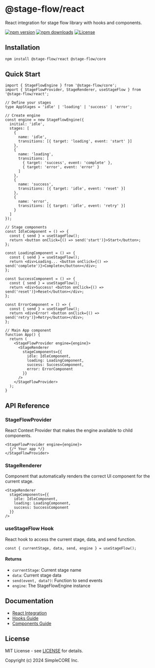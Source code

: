 # @stage-flow/react

React integration for stage flow library with hooks and components.

[![npm version](https://img.shields.io/npm/v/@stage-flow/react.svg)](https://www.npmjs.com/package/@stage-flow/react)
[![npm downloads](https://img.shields.io/npm/dm/@stage-flow/react.svg)](https://www.npmjs.com/package/@stage-flow/react)
[![License](https://img.shields.io/npm/l/@stage-flow/react.svg)](https://github.com/simplecore-inc/stage-flow/blob/main/LICENSE)

## Installation

```bash
npm install @stage-flow/react @stage-flow/core
```

## Quick Start

```tsx
import { StageFlowEngine } from '@stage-flow/core';
import { StageFlowProvider, StageRenderer, useStageFlow } from '@stage-flow/react';

// Define your stages
type AppStages = 'idle' | 'loading' | 'success' | 'error';

// Create engine
const engine = new StageFlowEngine({
  initial: 'idle',
  stages: [
    {
      name: 'idle',
      transitions: [{ target: 'loading', event: 'start' }]
    },
    {
      name: 'loading',
      transitions: [
        { target: 'success', event: 'complete' },
        { target: 'error', event: 'error' }
      ]
    },
    {
      name: 'success',
      transitions: [{ target: 'idle', event: 'reset' }]
    },
    {
      name: 'error',
      transitions: [{ target: 'idle', event: 'retry' }]
    }
  ]
});

// Stage components
const IdleComponent = () => {
  const { send } = useStageFlow();
  return <button onClick={() => send('start')}>Start</button>;
};

const LoadingComponent = () => {
  const { send } = useStageFlow();
  return <div>Loading... <button onClick={() => send('complete')}>Complete</button></div>;
};

const SuccessComponent = () => {
  const { send } = useStageFlow();
  return <div>Success! <button onClick={() => send('reset')}>Reset</button></div>;
};

const ErrorComponent = () => {
  const { send } = useStageFlow();
  return <div>Error! <button onClick={() => send('retry')}>Retry</button></div>;
};

// Main App component
function App() {
  return (
    <StageFlowProvider engine={engine}>
      <StageRenderer
        stageComponents={{
          idle: IdleComponent,
          loading: LoadingComponent,
          success: SuccessComponent,
          error: ErrorComponent
        }}
      />
    </StageFlowProvider>
  );
}
```

## API Reference

### StageFlowProvider

React Context Provider that makes the engine available to child components.

```tsx
<StageFlowProvider engine={engine}>
  {/* Your app */}
</StageFlowProvider>
```

### StageRenderer

Component that automatically renders the correct UI component for the current stage.

```tsx
<StageRenderer
  stageComponents={{
    idle: IdleComponent,
    loading: LoadingComponent,
    success: SuccessComponent
  }}
/>
```

### useStageFlow Hook

React hook to access the current stage, data, and send function.

```tsx
const { currentStage, data, send, engine } = useStageFlow();
```

#### Returns

- `currentStage`: Current stage name
- `data`: Current stage data
- `send(event, data?)`: Function to send events
- `engine`: The StageFlowEngine instance

## Documentation

- [React Integration](https://stage-flow.simplecore.dev/docs/react/)
- [Hooks Guide](https://stage-flow.simplecore.dev/docs/react/hooks)
- [Components Guide](https://stage-flow.simplecore.dev/docs/react/components)

## License

MIT License - see [LICENSE](LICENSE) for details.

Copyright (c) 2024 SimpleCORE Inc. 